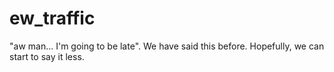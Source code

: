 # ew_traffic
"aw man... I'm going to be late". We have said this before. Hopefully, we can start to say it less.
